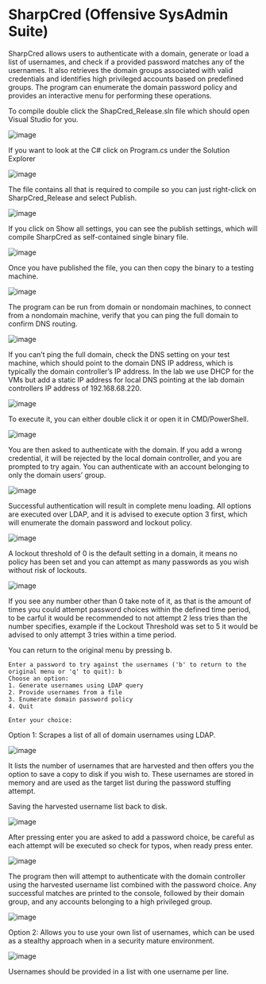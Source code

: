 # SharpCred (Offensive SysAdmin Suite)


SharpCred allows users to authenticate with a domain, generate or load a list of usernames, and check if a provided password matches any of the usernames. It also retrieves the domain groups associated with valid credentials and identifies high privileged accounts based on predefined groups. The program can enumerate the domain password policy and provides an interactive menu for performing these operations.


To compile double click the ShapCred_Release.sln file which should open Visual Studio for you.

![image](https://github.com/LaresLLC/OffensiveSysAdmin/assets/5783068/252389af-694b-41e0-867f-51ece34b8628)

 
If you want to look at the C# click on Program.cs under the Solution Explorer

![image](https://github.com/LaresLLC/OffensiveSysAdmin/assets/5783068/14b44e04-4681-4c34-8bd4-45de80161db3)



The file contains all that is required to compile so you can just right-click on SharpCred_Release and select Publish.

![image](https://github.com/LaresLLC/OffensiveSysAdmin/assets/5783068/be04610c-73b3-4af6-9dc1-bac2564570b5)


If you click on Show all settings, you can see the publish settings, which will compile SharpCred as self-contained single binary file.

![image](https://github.com/LaresLLC/OffensiveSysAdmin/assets/5783068/627d7dac-8411-4699-a778-a23c3da3d46e)


Once you have published the file, you can then copy the binary to a testing machine.

![image](https://github.com/LaresLLC/OffensiveSysAdmin/assets/5783068/5dfeb63a-5ad9-471f-acee-2c9d120e06cc)
 
The program can be run from domain or nondomain machines, to connect from a nondomain machine, verify that you can ping the full domain to confirm DNS routing.


![image](https://github.com/LaresLLC/OffensiveSysAdmin/assets/5783068/bd728f72-5b86-44e2-b76f-59b8ecbb9c8c)

 
If you can’t ping the full domain, check the DNS setting on your test machine, which should point to the domain DNS IP address, which is typically the domain controller’s IP address.
In the lab we use DHCP for the VMs but add a static IP address for local DNS pointing at the lab domain controllers IP address of 192.168.68.220.

![image](https://github.com/LaresLLC/OffensiveSysAdmin/assets/5783068/7261a590-49b1-4b65-8fbd-a61e19515299)


To execute it, you can either double click it or open it in CMD/PowerShell.

![image](https://github.com/LaresLLC/OffensiveSysAdmin/assets/5783068/8b0acac5-9e6f-4205-a03c-1adcc62360f7)


 
You are then asked to authenticate with the domain. If you add a wrong credential, it will be rejected by the local domain controller, and you are prompted to try again. You can authenticate with an account belonging to only the domain users’ group.


![image](https://github.com/LaresLLC/OffensiveSysAdmin/assets/5783068/d7a50ce6-3739-4c2a-b72f-88edcf01e9f2)

 

Successful authentication will result in complete menu loading. All options are executed over LDAP, and it is advised to execute option 3 first, which will enumerate the domain password and lockout policy.

![image](https://github.com/LaresLLC/OffensiveSysAdmin/assets/5783068/f2d6c764-1229-43d5-98be-39063f33c4c3)

 
A lockout threshold of 0 is the default setting in a domain, it means no policy has been set and you can attempt as many passwords as you wish without risk of lockouts.

![image](https://github.com/LaresLLC/OffensiveSysAdmin/assets/5783068/0b932d0c-4382-4791-835a-fe7b400f12fc)


 
If you see any number other than 0 take note of it, as that is the amount of times you could attempt password choices within the defined time period, to be carful it would be recommended to not attempt 2 less tries than the number specifies, example if the Lockout Threshold was set to 5 it would be advised to only attempt 3 tries within a time period.

You can return to the original menu by pressing b.

```
Enter a password to try against the usernames ('b' to return to the original menu or 'q' to quit): b
Choose an option:
1. Generate usernames using LDAP query
2. Provide usernames from a file
3. Enumerate domain password policy
4. Quit

Enter your choice:

```

Option 1: Scrapes a list of all of domain usernames using LDAP.

![image](https://github.com/LaresLLC/OffensiveSysAdmin/assets/5783068/dac1e5c2-9553-42b8-890b-3c250f1b7fde)

 
It lists the number of usernames that are harvested and then offers you the option to save a copy to disk if you wish to. These usernames are stored in memory and are used as the target list during the password stuffing attempt.


Saving the harvested username list back to disk.


![image](https://github.com/LaresLLC/OffensiveSysAdmin/assets/5783068/203605bf-25eb-4761-8ced-45259a4b983f)


 
After pressing enter you are asked to add a password choice, be careful as each attempt will be executed so check for typos, when ready press enter.


![image](https://github.com/LaresLLC/OffensiveSysAdmin/assets/5783068/c106c939-5ee1-4059-9620-d39547f91823)



 
The program then will attempt to authenticate with the domain controller using the harvested username list combined with the password choice. Any successful matches are printed to the console, followed by their domain group, and any accounts belonging to a high privileged group.


![image](https://github.com/LaresLLC/OffensiveSysAdmin/assets/5783068/79de2c47-a737-4c55-af64-45eb397efae2)


 
Option 2: Allows you to use your own list of usernames, which can be used as a stealthy approach when in a security mature environment.


![image](https://github.com/LaresLLC/OffensiveSysAdmin/assets/5783068/c9e9d63e-2fc1-47e1-add7-7ea046931ad2)



Usernames should be provided in a list with one username per line.

